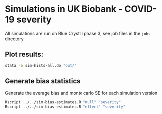 
# Simulations in UK Biobank - COVID-19 severity


All simulations are run on Blue Crystal phase 3, see job files in the `jobs` directory.



## Plot results:

```bash
stata -b sim-hists-all.do "out/"
```




## Generate bias statistics


Generate the average bias and monte carlo SE for each simulation version

```bash
Rscript ../../sim-bias-estimates.R "null" "severity"
Rscript ../../sim-bias-estimates.R "effect" "severity"
```

